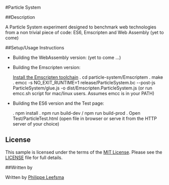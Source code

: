 #Particle System

##Description

A Particle System experiment designed to benchmark web technologies from a non trivial piece of code: ES6, Emscripten and Web Assembly (yet to come)

##Setup/Usage Instructions

- Building the WebAssembly version:
 (yet to come ...)



- Building the Emscripten version:
     
     [Install the Emscripten toolchain](http://kripken.github.io/emscripten-site/docs/getting_started/index.html)
      . cd particle-system/Emscriptem
      . make
      . emcc -s NO_EXIT_RUNTIME=1 release/ParticleSystem.bc --post-js ParticleSystem/glue.js -o dist/Emscripten.ParticleSystem.js
      (or run emcc.sh script for mac/linux users. Assumes emcc is in your PATH)
        


- Building the ES6 version and the Test page:

   	. npm install
       . npm run build-dev / npm run build-prod
       . Open Test/ParticleTest.html 
      (open file in browser or serve it from the HTTP server of your choice)

## License

This sample is licensed under the terms of the [MIT License](http://opensource.org/licenses/MIT). Please see the [LICENSE](LICENSE) file for full details.

##Written by 

Written by [Philippe Leefsma](https://twitter.com/F3lipek)



